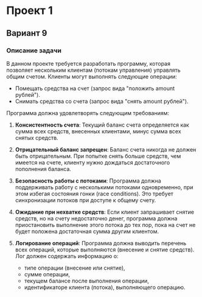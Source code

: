 # Проект 1
## Вариант 9
### Описание задачи

В данном проекте требуется разработать программу, которая позволяет нескольким клиентам (потокам управления) управлять общим счетом. Клиенты могут выполнять следующие операции:
- Помещать средства на счет (запрос вида "положить amount рублей").
- Снимать средства со счета (запрос вида "снять amount рублей").

Программа должна удовлетворять следующим требованиям:

1. **Консистентность счета**: Текущий баланс счета определяется как сумма всех средств, внесенных клиентами, минус сумма всех снятых средств.
   
2. **Отрицательный баланс запрещен**: Баланс счета никогда не должен быть отрицательным. При попытке снять больше средств, чем имеется на счете, клиенту нужно дождаться достаточного пополнения баланса.

3. **Безопасность работы с потоками**: Программа должна поддерживать работу с несколькими потоками одновременно, при этом избегая состояния гонки (race conditions). Это требует синхронизации потоков при доступе к общему счету.

4. **Ожидание при нехватке средств**: Если клиент запрашивает снятие средств, но на счету недостаточно денег, программа должна приостановить выполнение этого потока до тех пор, пока на счет не будет положена достаточная сумма другим клиентом.

5. **Логирование операций**: Программа должна выводить перечень всех операций, которые выполняются (внесение и снятие средств). Лог должен содержать информацию о:
   - типе операции (внесение или снятие),
   - сумме операции,
   - текущем балансе после выполнения операции,
   - идентификаторе клиента (потока), выполняющего операцию.
